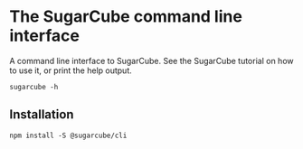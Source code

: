 # The SugarCube command line interface

A command line interface to SugarCube. See the SugarCube tutorial on how to
use it, or print the help output.

`sugarcube -h`

## Installation

    npm install -S @sugarcube/cli
